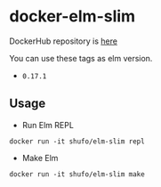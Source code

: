 # docker-elm-slim

DockerHub repository is [here](https://hub.docker.com/r/shufo/elm-slim/)

You can use these tags as elm version.

- `0.17.1`


## Usage

- Run Elm REPL

```
docker run -it shufo/elm-slim repl
```

- Make Elm

```
docker run -it shufo/elm-slim make
```
